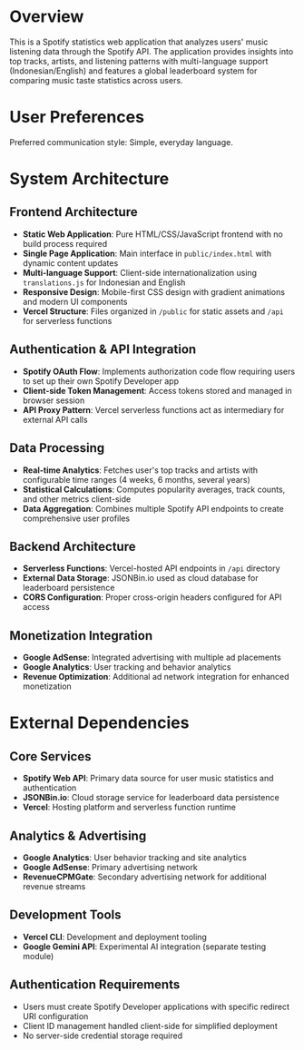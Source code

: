 # Overview

This is a Spotify statistics web application that analyzes users' music listening data through the Spotify API. The application provides insights into top tracks, artists, and listening patterns with multi-language support (Indonesian/English) and features a global leaderboard system for comparing music taste statistics across users.

# User Preferences

Preferred communication style: Simple, everyday language.

# System Architecture

## Frontend Architecture
- **Static Web Application**: Pure HTML/CSS/JavaScript frontend with no build process required
- **Single Page Application**: Main interface in `public/index.html` with dynamic content updates
- **Multi-language Support**: Client-side internationalization using `translations.js` for Indonesian and English
- **Responsive Design**: Mobile-first CSS design with gradient animations and modern UI components
- **Vercel Structure**: Files organized in `/public` for static assets and `/api` for serverless functions

## Authentication & API Integration
- **Spotify OAuth Flow**: Implements authorization code flow requiring users to set up their own Spotify Developer app
- **Client-side Token Management**: Access tokens stored and managed in browser session
- **API Proxy Pattern**: Vercel serverless functions act as intermediary for external API calls

## Data Processing
- **Real-time Analytics**: Fetches user's top tracks and artists with configurable time ranges (4 weeks, 6 months, several years)
- **Statistical Calculations**: Computes popularity averages, track counts, and other metrics client-side
- **Data Aggregation**: Combines multiple Spotify API endpoints to create comprehensive user profiles

## Backend Architecture
- **Serverless Functions**: Vercel-hosted API endpoints in `/api` directory
- **External Data Storage**: JSONBin.io used as cloud database for leaderboard persistence
- **CORS Configuration**: Proper cross-origin headers configured for API access

## Monetization Integration
- **Google AdSense**: Integrated advertising with multiple ad placements
- **Google Analytics**: User tracking and behavior analytics
- **Revenue Optimization**: Additional ad network integration for enhanced monetization

# External Dependencies

## Core Services
- **Spotify Web API**: Primary data source for user music statistics and authentication
- **JSONBin.io**: Cloud storage service for leaderboard data persistence
- **Vercel**: Hosting platform and serverless function runtime

## Analytics & Advertising
- **Google Analytics**: User behavior tracking and site analytics
- **Google AdSense**: Primary advertising network
- **RevenueCPMGate**: Secondary advertising network for additional revenue streams

## Development Tools
- **Vercel CLI**: Development and deployment tooling
- **Google Gemini API**: Experimental AI integration (separate testing module)

## Authentication Requirements
- Users must create Spotify Developer applications with specific redirect URI configuration
- Client ID management handled client-side for simplified deployment
- No server-side credential storage required